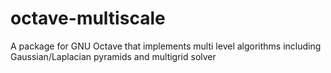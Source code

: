 # octave-multiscale
A package for GNU Octave that implements multi level algorithms including Gaussian/Laplacian pyramids and multigrid solver
